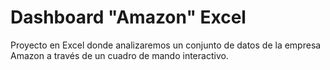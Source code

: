 # Dashboard "Amazon" Excel
 Proyecto en Excel donde analizaremos un conjunto de datos de la empresa Amazon a través de un cuadro de mando interactivo.
